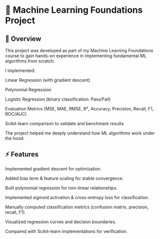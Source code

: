 # 📘 Machine Learning Foundations Project
## 📌 Overview

This project was developed as part of my Machine Learning Foundations course to gain hands-on experience in implementing fundamental ML algorithms from scratch.

I implemented:

Linear Regression (with gradient descent)

Polynomial Regression

Logistic Regression (binary classification: Pass/Fail)

Evaluation Metrics (MSE, MAE, RMSE, R², Accuracy, Precision, Recall, F1, ROC/AUC)

Scikit-learn comparison to validate and benchmark results

The project helped me deeply understand how ML algorithms work under the hood.

## ⚡ Features

Implemented gradient descent for optimization.

Added bias term & feature scaling for stable convergence.

Built polynomial regression for non-linear relationships.

Implemented sigmoid activation & cross-entropy loss for classification.

Manually computed classification metrics (confusion matrix, precision, recall, F1).

Visualized regression curves and decision boundaries.

Compared with Scikit-learn implementations for verification.
